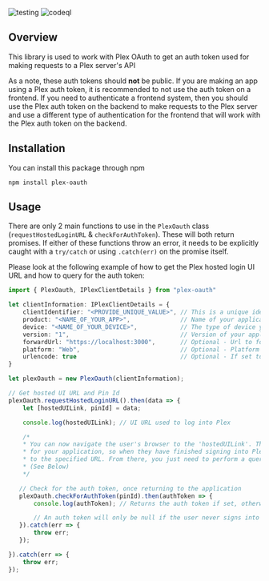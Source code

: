 ![testing](https://github.com/Dmbob/plex-oauth/workflows/testing/badge.svg)
![codeql](https://github.com/Dmbob/plex-oauth/workflows/CodeQL/badge.svg)

## Overview
This library is used to work with Plex OAuth to get an auth token used for making requests to a Plex server's API

As a note, these auth tokens should **not** be public. If you are making an app using a Plex auth token, it is recommended to not use the auth token on a frontend. If you need to authenticate a frontend system, then you should use the Plex auth token on the backend to make requests to the Plex server and use a different type of authentication for the frontend that will work with the Plex auth token on the backend.

## Installation
You can install this package through npm
```
npm install plex-oauth
```

## Usage
There are only 2 main functions to use in the `PlexOauth` class (`requestHostedLoginURL` & `checkForAuthToken`). These will both return promises. If either of these functions throw an error, it needs to be explicitly caught with a `try/catch` or using `.catch(err)` on the promise itself.

Please look at the following example of how to get the Plex hosted login UI URL and how to query for the auth token:
```typescript
import { PlexOauth, IPlexClientDetails } from "plex-oauth"

let clientInformation: IPlexClientDetails = {
    clientIdentifier: "<PROVIDE_UNIQUE_VALUE>", // This is a unique identifier used to identify your app with Plex.
    product: "<NAME_OF_YOUR_APP>",              // Name of your application
    device: "<NAME_OF_YOUR_DEVICE>",            // The type of device your application is running on
    version: "1",                               // Version of your application
    forwardUrl: "https://localhost:3000",       // Optional - Url to forward back to after signing in.
    platform: "Web",                            // Optional - Platform your application runs on - Defaults to 'Web'
    urlencode: true                             // Optional - If set to true, the output URL is url encoded, otherwise if not specified or 'false', the output URL will return as-is
}

let plexOauth = new PlexOauth(clientInformation);

// Get hosted UI URL and Pin Id
plexOauth.requestHostedLoginURL().then(data => {
    let [hostedUILink, pinId] = data;

    console.log(hostedUILink); // UI URL used to log into Plex

    /*
    * You can now navigate the user's browser to the 'hostedUILink'. This will include the forward URL
    * for your application, so when they have finished signing into Plex, they will be redirected back
    * to the specified URL. From there, you just need to perform a query to check for the auth token.
    * (See Below)
    */

   // Check for the auth token, once returning to the application
   plexOauth.checkForAuthToken(pinId).then(authToken => {
       console.log(authToken); // Returns the auth token if set, otherwise returns null

       // An auth token will only be null if the user never signs into the hosted UI, or you stop checking for a new one before they can log in
   }).catch(err => {
       throw err;
   });

}).catch(err => {
    throw err;
});
```
